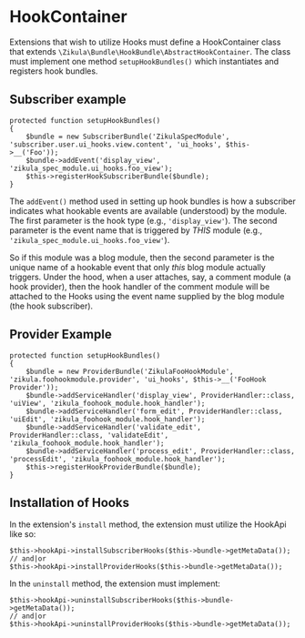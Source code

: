 HookContainer
=============

Extensions that wish to utilize Hooks must define a HookContainer class that extends 
`\Zikula\Bundle\HookBundle\AbstractHookContainer`. The class must implement one method `setupHookBundles()` which
instantiates and registers hook bundles.

Subscriber example
------------------

    protected function setupHookBundles()
    {
        $bundle = new SubscriberBundle('ZikulaSpecModule', 'subscriber.user.ui_hooks.view.content', 'ui_hooks', $this->__('Foo'));
        $bundle->addEvent('display_view', 'zikula_spec_module.ui_hooks.foo_view');
        $this->registerHookSubscriberBundle($bundle);
    }

The `addEvent()` method used in setting up hook bundles is how a subscriber indicates what hookable events are available
(understood) by the module. The first parameter is the hook type (e.g., `'display_view'`). The second parameter
is the event name that is triggered by *THIS* module (e.g., `'zikula_spec_module.ui_hooks.foo_view'`).

So if this module was a blog module, then the second parameter is the unique name of a hookable event that only *this*
blog module actually triggers.  Under the hood, when a user attaches, say, a comment module (a hook provider), then
the hook handler of the comment module will be attached to the Hooks using the event name supplied by the blog module
(the hook subscriber).

Provider Example
----------------

    protected function setupHookBundles()
    {
        $bundle = new ProviderBundle('ZikulaFooHookModule', 'zikula.foohookmodule.provider', 'ui_hooks', $this->__('FooHook Provider'));
        $bundle->addServiceHandler('display_view', ProviderHandler::class, 'uiView', 'zikula_foohook_module.hook_handler');
        $bundle->addServiceHandler('form_edit', ProviderHandler::class, 'uiEdit', 'zikula_foohook_module.hook_handler');
        $bundle->addServiceHandler('validate_edit', ProviderHandler::class, 'validateEdit', 'zikula_foohook_module.hook_handler');
        $bundle->addServiceHandler('process_edit', ProviderHandler::class, 'processEdit', 'zikula_foohook_module.hook_handler');
        $this->registerHookProviderBundle($bundle);
    }


Installation of Hooks
---------------------

In the extension's `install` method, the extension must utilize the HookApi like so:

    $this->hookApi->installSubscriberHooks($this->bundle->getMetaData());
    // and|or
    $this->hookApi->installProviderHooks($this->bundle->getMetaData());

In the `uninstall` method, the extension must implement:

    $this->hookApi->uninstallSubscriberHooks($this->bundle->getMetaData());
    // and|or
    $this->hookApi->uninstallProviderHooks($this->bundle->getMetaData());
